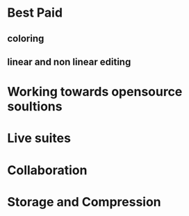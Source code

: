 # Best Paid
## coloring
## linear and non linear editing

# Working towards opensource soultions

# Live suites

# Collaboration
# Storage and Compression
